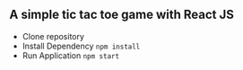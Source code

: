 ## A simple tic tac toe game with React JS

- Clone repository
- Install Dependency `npm install`
- Run Application `npm start`
